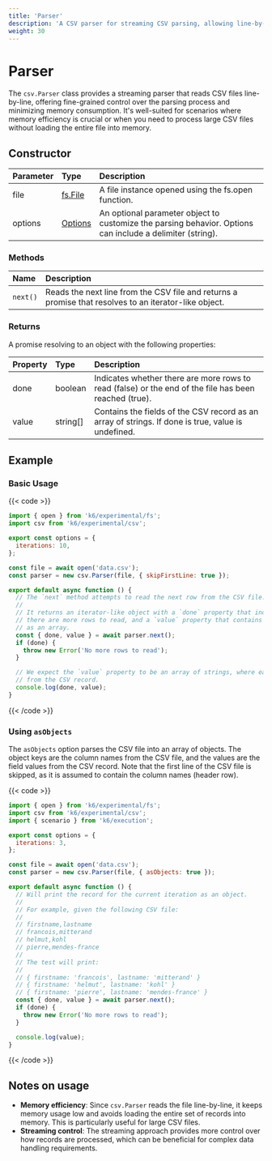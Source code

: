 ```yaml
---
title: 'Parser'
description: 'A CSV parser for streaming CSV parsing, allowing line-by-line reading with minimal memory consumption.'
weight: 30
---
```


# Parser

The `csv.Parser` class provides a streaming parser that reads CSV files line-by-line, offering fine-grained control over the parsing process and minimizing memory consumption.
It's well-suited for scenarios where memory efficiency is crucial or when you need to process large CSV files without loading the entire file into memory.

## Constructor

| Parameter | Type                                                                                          | Description                                                                                               |
| :-------- | :-------------------------------------------------------------------------------------------- | :-------------------------------------------------------------------------------------------------------- |
| file      | [fs.File](https://grafana.com/docs/k6/<K6_VERSION>/javascript-api/k6-experimental/fs/file)    | A file instance opened using the fs.open function.                                                        |
| options   | [Options](https://grafana.com/docs/k6/<K6_VERSION>/javascript-api/k6-experimental/fs/options) | An optional parameter object to customize the parsing behavior. Options can include a delimiter (string). |

### Methods

| Name     | Description                                                                                           |
| :------- | :---------------------------------------------------------------------------------------------------- |
| `next()` | Reads the next line from the CSV file and returns a promise that resolves to an iterator-like object. |

### Returns

A promise resolving to an object with the following properties:

| Property | Type     | Description                                                                                           |
| :------- | :------- | :---------------------------------------------------------------------------------------------------- |
| done     | boolean  | Indicates whether there are more rows to read (false) or the end of the file has been reached (true). |
| value    | string[] | Contains the fields of the CSV record as an array of strings. If done is true, value is undefined.    |

## Example

### Basic Usage

{{< code >}}

<!--md-k6:skip-->

```javascript
import { open } from 'k6/experimental/fs';
import csv from 'k6/experimental/csv';

export const options = {
  iterations: 10,
};

const file = await open('data.csv');
const parser = new csv.Parser(file, { skipFirstLine: true });

export default async function () {
  // The `next` method attempts to read the next row from the CSV file.
  //
  // It returns an iterator-like object with a `done` property that indicates whether
  // there are more rows to read, and a `value` property that contains the row fields
  // as an array.
  const { done, value } = await parser.next();
  if (done) {
    throw new Error('No more rows to read');
  }

  // We expect the `value` property to be an array of strings, where each string is a field
  // from the CSV record.
  console.log(done, value);
}
```

{{< /code >}}

### Using `asObjects`

The `asObjects` option parses the CSV file into an array of objects. The object keys are the column names from the CSV file, and the values are the field values from the CSV record.
Note that the first line of the CSV file is skipped, as it is assumed to contain the column names (header row).

{{< code >}}

<!--md-k6:skip-->

```javascript
import { open } from 'k6/experimental/fs';
import csv from 'k6/experimental/csv';
import { scenario } from 'k6/execution';

export const options = {
  iterations: 3,
};

const file = await open('data.csv');
const parser = new csv.Parser(file, { asObjects: true });

export default async function () {
  // Will print the record for the current iteration as an object.
  //
  // For example, given the following CSV file:
  //
  // firstname,lastname
  // francois,mitterand
  // helmut,kohl
  // pierre,mendes-france
  //
  // The test will print:
  //
  // { firstname: 'francois', lastname: 'mitterand' }
  // { firstname: 'helmut', lastname: 'kohl' }
  // { firstname: 'pierre', lastname: 'mendes-france' }
  const { done, value } = await parser.next();
  if (done) {
    throw new Error('No more rows to read');
  }

  console.log(value);
}
```

{{< /code >}}

## Notes on usage

- **Memory efficiency**: Since `csv.Parser` reads the file line-by-line, it keeps memory usage low and avoids loading the entire set of records into memory. This is particularly useful for large CSV files.
- **Streaming control**: The streaming approach provides more control over how records are processed, which can be beneficial for complex data handling requirements.
